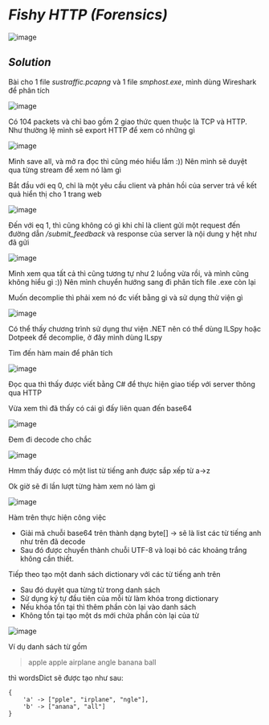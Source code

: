 # _Fishy HTTP (Forensics)_

![image](https://github.com/user-attachments/assets/6bbab75c-c332-4f82-9dcd-24380dfbeb52)

## _Solution_

Bài cho 1 file _sustraffic.pcapng_ và 1 file _smphost.exe_, mình dùng Wireshark để phân tích

![image](https://github.com/user-attachments/assets/6dbc3b4d-1966-4076-9417-746eee790870)

Có 104 packets và chỉ bao gồm 2 giao thức quen thuộc là TCP và HTTP. Như thường lệ mình sẽ export HTTP để xem có những gì

![image](https://github.com/user-attachments/assets/8ecfe5a2-fc5d-4882-9dcd-4f4cb5b12c67)

Mình save all, và mở ra đọc thì cũng méo hiểu lắm :)) Nên mình sẽ duyệt qua từng stream để xem nó làm gì

Bắt đầu với eq 0, chỉ là một yêu cầu client và phản hồi của server trả về kết quả hiển thị cho 1 trang web 

![image](https://github.com/user-attachments/assets/e04678c4-18e0-489b-8a27-39359d185340)

Đến với eq 1, thì cũng không có gì khi chỉ là client gửi một request đến đường dẫn _/submit_feedback_ và response của server là nội dung y hệt như đã gửi

![image](https://github.com/user-attachments/assets/b0112ce0-40e7-4901-8a0c-896f1031b271)

Mình xem qua tất cả thì cũng tương tự như 2 luồng vừa rồi, và mình cũng không hiểu gì :)) Nên mình chuyển hướng sang đi phân tích file .exe còn lại

Muốn decomplie thì phải xem nó đc viết bằng gì và sử dụng thử viện gì 

![image](https://github.com/user-attachments/assets/0abdd55e-67b5-4c9c-a154-4b3fa28026cc)

Có thể thấy chương trình sử dụng thư viện .NET nên có thể dùng ILSpy hoặc Dotpeek để decomplie, ở đây mình dùng ILspy

Tìm đến hàm main để phân tích 

![image](https://github.com/user-attachments/assets/b5386776-5b55-452b-992f-7b6bf8b31a9c)

Đọc qua thì thấy được viết bằng C# để thực hiện giao tiếp với server thông qua HTTP

Vừa xem thì đã thấy có cái gì đấy liên quan đến base64

![image](https://github.com/user-attachments/assets/8667538c-9ea5-4c9e-bb07-0669b8f7d0dc)

Đem đi decode cho chắc 

![image](https://github.com/user-attachments/assets/5c87764a-ba4f-4e0a-b2c4-844e81ecd5ed)

Hmm thấy được có một list từ tiếng anh được sắp xếp từ a->z 

Ok giờ sẽ đi lần lượt từng hàm xem nó làm gì

![image](https://github.com/user-attachments/assets/99d496dd-cf84-40c6-804f-00cb931284bc)

Hàm trên thực hiện công việc 

- Giải mã chuỗi base64 trên thành dạng byte[] -> sẽ là list các từ tiếng anh như trên đã decode
- Sau đó được chuyển thành chuỗi UTF-8 và loại bỏ các khoảng trắng không cần thiết.

Tiếp theo tạo một danh sách dictionary với các từ tiếng anh trên
- Sau đó duyệt qua từng từ trong danh sách
- Sử dụng ký tự đầu tiên của mỗi từ làm khóa trong dictionary
- Nếu khóa tồn tại thì thêm phần còn lại vào danh sách
- Không tồn tại tạo một ds mới chứa phần còn lại của từ

![image](https://github.com/user-attachments/assets/9d048377-f945-47ad-827a-2786cbf40169)

Ví dụ danh sách từ gồm

> apple apple airplane angle banana ball

thì wordsDict sẽ được tạo như sau: 

```
{
    'a' -> ["pple", "irplane", "ngle"],
    'b' -> ["anana", "all"]
}
```




